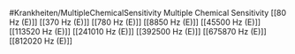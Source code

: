 #Krankheiten/MultipleChemicalSensitivity
Multiple Chemical Sensitivity
[[80 Hz (E)]]
[[370 Hz (E)]]
[[780 Hz (E)]]
[[8850 Hz (E)]]
[[45500 Hz (E)]]
[[113520 Hz (E)]]
[[241010 Hz (E)]]
[[392500 Hz (E)]]
[[675870 Hz (E)]]
[[812020 Hz (E)]]